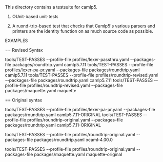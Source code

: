 
This directory contains a testsuite for camlp5.

1. OUnit-based unit-tests

2. A ruond-trip-based test that checks that Camlp5's various parsers
and printers are the identity function on as much source code as
possible.

EXAMPLES

== Revised Syntax

tools/TEST-PASSES --profile-file profiles/lexer-passthru.yaml --packages-file packages/roundtrip.yaml camlp5.7.11
tools/TEST-PASSES --profile-file profiles/lexer-pa-pr.yaml --packages-file packages/roundtrip.yaml camlp5.7.11
tools/TEST-PASSES --profile-file profiles/roundtrip-revised.yaml --packages-file packages/roundtrip.yaml camlp5.7.11
tools/TEST-PASSES --profile-file profiles/roundtrip-revised.yaml --packages-file packages/maquette.yaml maquette


== Original syntax

tools/TEST-PASSES --profile-file profiles/lexer-pa-pr.yaml --packages-file packages/roundtrip.yaml camlp5.7.11-ORIGINAL
tools/TEST-PASSES --profile-file profiles/roundtrip-original.yaml --packages-file packages/roundtrip.yaml camlp5.7.11-ORIGINAL

tools/TEST-PASSES --profile-file profiles/roundtrip-original.yaml --packages-file packages/roundtrip.yaml ocaml-4.00.0

tools/TEST-PASSES --profile-file profiles/roundtrip-original.yaml --packages-file packages/maquette.yaml maquette-original
